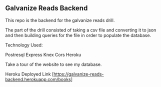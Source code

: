 ## Galvanize Reads Backend

This repo is the backend for the galvanize reads drill. 

The part of the drill consisted of taking a csv file and converting it to json and then building queries for the file in order to populate the database.

Technology Used:

Postresql
Express
Knex
Cors
Heroku

Take a tour of the website to see my database.

Heroku Deployed Link [https://galvanize-reads-backend.herokuapp.com/books]